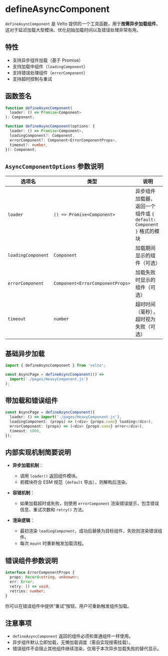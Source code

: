 # defineAsyncComponent

`defineAsyncComponent` 是 Velto 提供的一个工具函数，用于**按需异步加载组件**。这对于延迟加载大型模块、优化初始加载时间以及错误处理非常有用。

## 特性

* 支持异步组件加载（基于 Promise）
* 支持加载中组件（`loadingComponent`）
* 支持错误处理组件（`errorComponent`）
* 支持超时控制与重试

## 函数签名

```ts
function defineAsyncComponent(
  loader: () => Promise<Component>
): Component;

function defineAsyncComponent(options: {
  loader: () => Promise<Component>,
  loadingComponent?: Component,
  errorComponent?: Component<ErrorComponentProps>,
  timeout?: number,
}): Component;
```

## `AsyncComponentOptions` 参数说明

| 选项名                | 类型                               | 说明                                             |
| ------------------ | -------------------------------- | ---------------------------------------------- |
| `loader`           | `() => Promise<Component>`       | 异步组件加载器，返回一个组件或 `{ default: Component }` 格式的模块 |
| `loadingComponent` | `Component`                      | 加载期间显示的组件（可选）                                  |
| `errorComponent`   | `Component<ErrorComponentProps>` | 加载失败时显示的组件（可选）                                 |
| `timeout`          | `number`                         | 超时时间（毫秒），超时视为失败（可选）                            |

## 基础异步加载

```ts
import { defineAsyncComponent } from 'velto';

const AsyncPage = defineAsyncComponent(() =>
  import('./pages/HeavyComponent.js')
);
```

## 带加载和错误组件

```ts
const AsyncPage = defineAsyncComponent({
  loader: () => import('./pages/HeavyComponent.js'),
  loadingComponent: (props) => (<div> {props.name} loading</div>),
  errorComponent: (props) => (<div> {props.name} error</div>),
  timeout: 5000,
});
```

## 内部实现机制简要说明

* **异步加载机制**：

  * 调用 `loader()` 返回组件模块。
  * 若模块符合 ESM 规范（`default` 导出），则解构后渲染。

* **容错机制**：

  * 如果加载超时或失败，则使用 `errorComponent` 渲染错误提示，包含错误信息、重试次数和 `retry()` 方法。

* **渲染逻辑**：

  * 最初渲染 `loadingComponent`，成功后替换为目标组件，失败则渲染错误组件。
  * 每次 `mount` 时重新触发加载流程。

## 错误组件参数说明

```ts
interface ErrorComponentProps {
  props: Record<string, unknown>;
  err: Error;
  retry: () => void;
  retries: number;
}
```

你可以在错误组件中提供“重试”按钮，用户可重新触发组件加载。

## 注意事项

* `defineAsyncComponent` 返回的组件必须和普通组件一样使用。
* 异步组件默认立即加载，无懒加载调度（需自实现按需挂载）。
* 错误组件不会阻止其他组件继续渲染，仅用于本次异步加载失败的替代显示。

